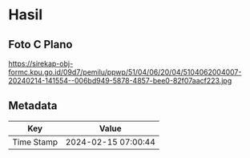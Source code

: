 # Hasil

## Foto C Plano

https://sirekap-obj-formc.kpu.go.id/09d7/pemilu/ppwp/51/04/06/20/04/5104062004007-20240214-141554--006bd949-5878-4857-bee0-82f07aacf223.jpg


## Metadata

| Key        | Value               |
| ---------- | ------------------- |
| Time Stamp | 2024-02-15 07:00:44 |



